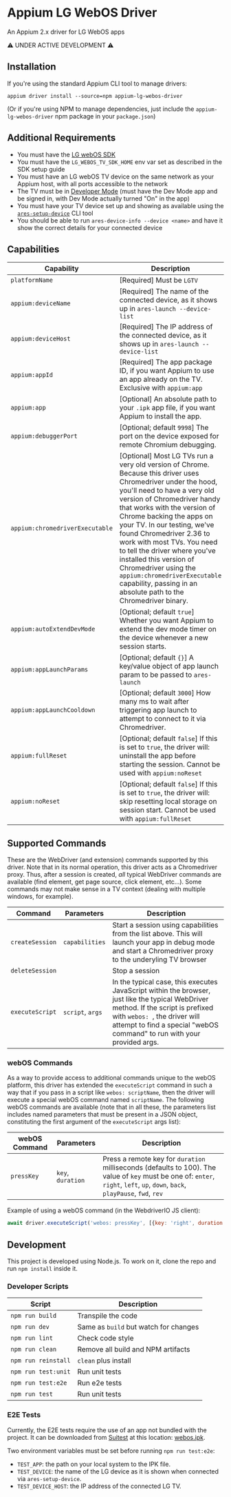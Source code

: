 # Appium LG WebOS Driver

An Appium 2.x driver for LG WebOS apps

⚠️  UNDER ACTIVE DEVELOPMENT ⚠️

## Installation

If you're using the standard Appium CLI tool to manage drivers:

```
appium driver install --source=npm appium-lg-webos-driver
```

(Or if you're using NPM to manage dependencies, just include the `appium-lg-webos-driver` npm
package in your `package.json`)

## Additional Requirements

- You must have the [LG webOS SDK](https://webostv.developer.lge.com/sdk/webos-tv-sdk/introduction/)
- You must have the `LG_WEBOS_TV_SDK_HOME` env var set as described in the SDK setup guide
- You must have an LG webOS TV device on the same network as your Appium host, with all ports accessible to the network
- The TV must be in [Developer Mode](https://webostv.developer.lge.com/develop/app-test/using-devmode-app/) (must have the Dev Mode app and be signed in, with Dev Mode actually turned "On" in the app)
- You must have your TV device set up and showing as available using the [`ares-setup-device`](https://www.webosose.org/docs/tools/sdk/cli/cli-user-guide/#ares-setup-device) CLI tool
- You should be able to run `ares-device-info --device <name>` and have it show the correct details for your connected device

## Capabilities

|Capability|Description|
|----------|-----------|
|`platformName`|[Required] Must be `LGTV`|
|`appium:deviceName`|[Required] The name of the connected device, as it shows up in `ares-launch --device-list`|
|`appium:deviceHost`|[Required] The IP address of the connected device, as it shows up in `ares-launch --device-list`|
|`appium:appId`|[Required] The app package ID, if you want Appium to use an app already on the TV. Exclusive with `appium:app`|
|`appium:app`|[Optional] An absolute path to your `.ipk` app file, if you want Appium to install the app.|
|`appium:debuggerPort`|[Optional; default `9998`] The port on the device exposed for remote Chromium debugging.|
|`appium:chromedriverExecutable`|[Optional] Most LG TVs run a very old version of Chrome. Because this driver uses Chromedriver under the hood, you'll need to have a very old version of Chromedriver handy that works with the version of Chrome backing the apps on your TV. In our testing, we've found Chromedriver 2.36 to work with most TVs. You need to tell the driver where you've installed this version of Chromedriver using the `appium:chromedriverExecutable` capability, passing in an absolute path to the Chromedriver binary.|
|`appium:autoExtendDevMode`|[Optional; default `true`] Whether you want Appium to extend the dev mode timer on the device whenever a new session starts.|
|`appium:appLaunchParams`|[Optional; default `{}`] A key/value object of app launch param to be passed to `ares-launch`|
|`appium:appLaunchCooldown`|[Optional; default `3000`] How many ms to wait after triggering app launch to attempt to connect to it via Chromedriver.|
|`appium:fullReset`|[Optional; default `false`] If this is set to `true`, the driver will: uninstall the app before starting the session. Cannot be used with `appium:noReset`|
|`appium:noReset`|[Optional; default `false`] If this is set to `true`, the driver will: skip resetting local storage on session start. Cannot be used with `appium:fullReset`|

## Supported Commands

These are the WebDriver (and extension) commands supported by this driver. Note that in its normal
operation, this driver acts as a Chromedriver proxy. Thus, after a session is created, *all*
typical WebDriver commands are available (find element, get page source, click element, etc...).
Some commands may not make sense in a TV context (dealing with multiple windows, for example).

|Command|Parameters|Description|
|-------|----------|-----------|
|`createSession`|`capabilities`|Start a session using capabilities from the list above. This will launch your app in debug mode and start a Chromedriver proxy to the underyling TV browser|
|`deleteSession`||Stop a session|
|`executeScript`|`script`, `args`|In the typical case, this executes JavaScript within the browser, just like the typical WebDriver method. If the script is prefixed with `webos: `, the driver will attempt to find a special "webOS command" to run with your provided args.|

### webOS Commands

As a way to provide access to additional commands unique to the webOS platform, this driver has
extended the `executeScript` command in such a way that if you pass in a script like `webos:
scriptName`, then the driver will execute a special webOS command named `scriptName`. The following
webOS commands are available (note that in all these, the parameters list includes named parameters
that must be present in a JSON object, constituting the first argument of the `executeScript` args
list):

|webOS Command|Parameters|Description|
|-------------|----------|-----------|
|`pressKey`|`key`, `duration`|Press a remote key for `duration` milliseconds (defaults to 100). The value of `key` must be one of: `enter`, `right`, `left`, `up`, `down`, `back`, `playPause`, `fwd`, `rev`|

Example of using a webOS command (in the WebdriverIO JS client):

```js
await driver.executeScript('webos: pressKey', [{key: 'right', duration: 200}]);
```

## Development

This project is developed using Node.js. To work on it, clone the repo and run `npm install` inside
it.

### Developer Scripts

| Script              | Description                           |
|---------------------|---------------------------------------|
| `npm run build`     | Transpile the code                    |
| `npm run dev`       | Same as `build` but watch for changes |
| `npm run lint`      | Check code style                      |
| `npm run clean`     | Remove all build and NPM artifacts    |
| `npm run reinstall` | `clean` plus install                  |
| `npm run test:unit` | Run unit tests                        |
| `npm run test:e2e`  | Run e2e tests                         |
| `npm run test`      | Run unit tests                        |

### E2E Tests

Currently, the E2E tests require the use of an app not bundled with the project. It can be
downloaded from [Suitest](https://suite.st) at this location:
[webos.ipk](https://file.suite.st/watchmedemo/packages/webos.ipk).

Two environment variables must be set before running `npm run test:e2e`:

- `TEST_APP`: the path on your local system to the IPK file.
- `TEST_DEVICE`: the name of the LG device as it is shown when connected via `ares-setup-device`.
- `TEST_DEVICE_HOST`: the IP address of the connected LG TV.

